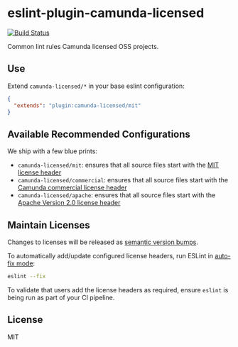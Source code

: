 # eslint-plugin-camunda-licensed

[![Build Status](https://travis-ci.com/camunda/eslint-plugin-camunda-licensed.svg?branch=master)](https://travis-ci.com/camunda/eslint-plugin-camunda-licensed)

Common lint rules Camunda licensed OSS projects.


## Use

Extend `camunda-licensed/*` in your base eslint configuration:

```json
{
  "extends": "plugin:camunda-licensed/mit"
}
```


## Available Recommended Configurations

We ship with a few blue prints:

* `camunda-licensed/mit`: ensures that all source files start with the [MIT license header](./resources/MIT-license-header.js)
* `camunda-licensed/commercial`: ensures that all source files start with the [Camunda commercial license header](./resources/commercial-license-header.js)
* `camunda-licensed/apache`: ensures that all source files start with the [Apache Version 2.0 license header](./resources/apache-license-header.js)


## Maintain Licenses

Changes to licenses will be released as [semantic version bumps](https://semver.org/).

To automatically add/update configured license headers, run ESLint in [auto-fix mode](https://eslint.org/docs/user-guide/command-line-interface#fixing-problems):

```sh
eslint --fix
```

To validate that users add the license headers as required, ensure `eslint` is being run as part of your CI pipeline.


## License

MIT
